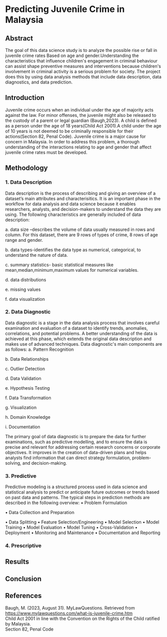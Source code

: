 # Predicting Juvenile Crime in Malaysia

## Abstract 
The goal of this data science study is to analyze the possible rise or fall in juvenile crime rates Based on age and gender.Understanding the characteristics that influence children's engagement in criminal behaviour can assist shape preventive measures and interventions because children's involvement in criminal activity is a serious problem for society. The project does this by using data analysis methods that include data description, data diagnostics, and data prediction.

## Introduction
Juvenile crime occurs when an individual under the age of majority acts against the law. For minor offenses, the juvenile might also be released to the custody of a parent or legal guardian (Baugh,2023). A child is defined as a person under the age of 18 years(Child Act 2001).A child under the age of 10 years is not deemed to be criminally responsible for their actions(Section 82, Penal Code). Juvenile crime is a major cause for concern in Malaysia. In order to address this problem, a thorough understanding of the interactions relating to age and gender that affect juvenile crime rates must be developed. 

## Methodology
### 1. Data Description
Data description is the process of describing and giving an overview of a dataset’s main attributes and characterisitics. It is an important phase in the workflow for data analysis and data science because it enables researchers, analysts, and decision-makers to understand the data they are using. The following characteristics are generally included of data description:

a. data size –describes the volume of data usually measured in rows and column. For this dataset, there are 9 rows of types of crime, 8 rows of age range and gender.  

b. data types-identifies the data type as numerical, categorical, to understand the nature of data.  

c. summary statistics- basic statistical measures like mean,median,minimum,maximum values for numerical variables.  

d. data distributions  

e. missing values   

f. data visualization   


### 2. Data Diagnostic
Data diagnostic is a stage in the data analysis process that involves careful examination and evaluation of a dataset to identify trends, anomalies, correlations, and potential problems. A better understanding  of the data is achieved at this phase, which extends the original data description and makes use of advanced techniques. Data diagnostic's main components are as follows:
a. Pattern Recognition  

b. Data Relationships  

c. Outlier Detection  

d. Data Validation  

e. Hypothesis Testing  

f. Data Transformation  

g. Visualization  

h. Domain Knowledge  

i. Documentation  

The primary goal of data diagnostic is to prepare the data for further examinations, such as predictive modelling, and to ensure the data is precise and relevant for addressing certain research concerns or corporate objectives. It improves in the creation of data-driven plans and helps analysts find information that can direct strategy formulation, problem-solving, and decision-making.

### 3. Predictive
Predictive modeling  is a structured process used in data science and statistical analysis to predict or anticipate future outcomes or trends based on past data and patterns. The typical steps in prediction methods are described in the following overview:
•	Problem Formulation  

•	Data Collection and Preparation  

•	Data Splitting
•	Feature Selection/Engineering
•	Model Selection
•	Model Training
•	Model Evaluation
•	Model Tuning
•	Cross-Validation
•	Deployment
•	Monitoring and Maintenance
•	Documentation and Reporting

### 4. Prescriptive

## Results

## Conclusion

## References
Baugh, M. (2023, August 31). MyLawQuestions. Retrieved from https://www.mylawquestions.com/what-is-juvenile-crime.htm  
Child Act 2001 in line with the Convention on the Rights of the Child ratified by Malaysia.  
Section 82, Penal Code


